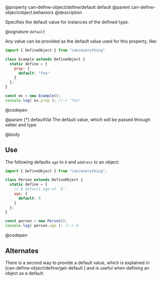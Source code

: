 @property can-define-object/define/default default
@parent can-define-object/object.behaviors
@description

Specifies the default value for instances of the defined type.

@signature `default`

  Any value can be provided as the default value used for this property, like:

  ```js
  import { DefineObject } from "can/everything"

  class Example extends DefineObject {
    static define = {
      prop: {
        default: "foo"
      }
    };
  }

  const ex = new Example();
  console.log( ex.prop ); //-> "foo"

  ```
  @codepen

  @param {*} defaultVal The default value, which will be passed through setter and type.

@body

## Use

The following defaults `age` to `0` and `address` to an object:

```js
import { DefineObject } from "can/everything";

class Person extends DefineObject {
  static define = {
    // A default age of `0`:
    age: {
      default: 0
    }
  };
}

const person = new Person();
console.log( person.age ); //-> 0
```
@codepen

## Alternates

There is a second way to provide a default value, which is explained in [can-define-object/define/get-default ] and is useful when defining an object as a default.
